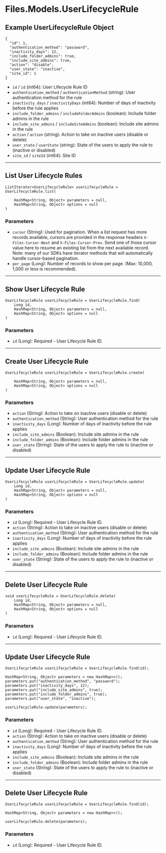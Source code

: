 # Files.Models.UserLifecycleRule

## Example UserLifecycleRule Object

```
{
  "id": 1,
  "authentication_method": "password",
  "inactivity_days": 12,
  "include_folder_admins": true,
  "include_site_admins": true,
  "action": "disable",
  "user_state": "inactive",
  "site_id": 1
}
```

* `id` / `id`  (int64): User Lifecycle Rule ID
* `authentication_method` / `authenticationMethod`  (string): User authentication method for the rule
* `inactivity_days` / `inactivityDays`  (int64): Number of days of inactivity before the rule applies
* `include_folder_admins` / `includeFolderAdmins`  (boolean): Include folder admins in the rule
* `include_site_admins` / `includeSiteAdmins`  (boolean): Include site admins in the rule
* `action` / `action`  (string): Action to take on inactive users (disable or delete)
* `user_state` / `userState`  (string): State of the users to apply the rule to (inactive or disabled)
* `site_id` / `siteId`  (int64): Site ID


---

## List User Lifecycle Rules

```
ListIterator<UserLifecycleRule> userLifecycleRule = UserLifecycleRule.list(
    
    HashMap<String, Object> parameters = null,
    HashMap<String, Object> options = null
)
```

### Parameters

* `cursor` (String): Used for pagination.  When a list request has more records available, cursors are provided in the response headers `X-Files-Cursor-Next` and `X-Files-Cursor-Prev`.  Send one of those cursor value here to resume an existing list from the next available record.  Note: many of our SDKs have iterator methods that will automatically handle cursor-based pagination.
* `per_page` (Long): Number of records to show per page.  (Max: 10,000, 1,000 or less is recommended).


---

## Show User Lifecycle Rule

```
UserLifecycleRule userLifecycleRule = UserLifecycleRule.find(
    Long id, 
    HashMap<String, Object> parameters = null,
    HashMap<String, Object> options = null
)
```

### Parameters

* `id` (Long): Required - User Lifecycle Rule ID.


---

## Create User Lifecycle Rule

```
UserLifecycleRule userLifecycleRule = UserLifecycleRule.create(
    
    HashMap<String, Object> parameters = null,
    HashMap<String, Object> options = null
)
```

### Parameters

* `action` (String): Action to take on inactive users (disable or delete)
* `authentication_method` (String): User authentication method for the rule
* `inactivity_days` (Long): Number of days of inactivity before the rule applies
* `include_site_admins` (Boolean): Include site admins in the rule
* `include_folder_admins` (Boolean): Include folder admins in the rule
* `user_state` (String): State of the users to apply the rule to (inactive or disabled)


---

## Update User Lifecycle Rule

```
UserLifecycleRule userLifecycleRule = UserLifecycleRule.update(
    Long id, 
    HashMap<String, Object> parameters = null,
    HashMap<String, Object> options = null
)
```

### Parameters

* `id` (Long): Required - User Lifecycle Rule ID.
* `action` (String): Action to take on inactive users (disable or delete)
* `authentication_method` (String): User authentication method for the rule
* `inactivity_days` (Long): Number of days of inactivity before the rule applies
* `include_site_admins` (Boolean): Include site admins in the rule
* `include_folder_admins` (Boolean): Include folder admins in the rule
* `user_state` (String): State of the users to apply the rule to (inactive or disabled)


---

## Delete User Lifecycle Rule

```
void userLifecycleRule = UserLifecycleRule.delete(
    Long id, 
    HashMap<String, Object> parameters = null,
    HashMap<String, Object> options = null
)
```

### Parameters

* `id` (Long): Required - User Lifecycle Rule ID.


---

## Update User Lifecycle Rule

```
UserLifecycleRule userLifecycleRule = UserLifecycleRule.find(id);

HashMap<String, Object> parameters = new HashMap<>();
parameters.put("authentication_method", "password");
parameters.put("inactivity_days", 12);
parameters.put("include_site_admins", true);
parameters.put("include_folder_admins", true);
parameters.put("user_state", "inactive");

userLifecycleRule.update(parameters);
```

### Parameters

* `id` (Long): Required - User Lifecycle Rule ID.
* `action` (String): Action to take on inactive users (disable or delete)
* `authentication_method` (String): User authentication method for the rule
* `inactivity_days` (Long): Number of days of inactivity before the rule applies
* `include_site_admins` (Boolean): Include site admins in the rule
* `include_folder_admins` (Boolean): Include folder admins in the rule
* `user_state` (String): State of the users to apply the rule to (inactive or disabled)


---

## Delete User Lifecycle Rule

```
UserLifecycleRule userLifecycleRule = UserLifecycleRule.find(id);

HashMap<String, Object> parameters = new HashMap<>();

userLifecycleRule.delete(parameters);
```

### Parameters

* `id` (Long): Required - User Lifecycle Rule ID.

